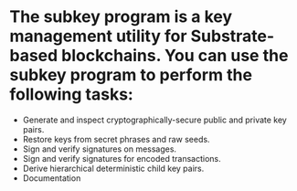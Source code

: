 # The subkey program is a key management utility for Substrate-based blockchains. You can use the subkey program to perform the following tasks:

* Generate and inspect cryptographically-secure public and private key pairs.
* Restore keys from secret phrases and raw seeds.
* Sign and verify signatures on messages.
* Sign and verify signatures for encoded transactions.
* Derive hierarchical deterministic child key pairs.
* Documentation